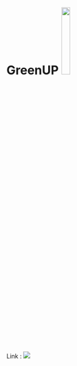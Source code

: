 # GreenUP <span><img src="https://github.com/amandewatnitrr/Wolfram/blob/main/GreenUp/GreenUp.png" width="20%"></span>
Link : <a href="https://www.wolframcloud.com/obj/ed5a9e64-20f3-477d-b44e-ece33a8fb720" target="_blank">
<img src="https://img.shields.io/badge/Wolfram-DD1100?style=for-the-badge&logo=Wolfram&logoColor=white"></a>
